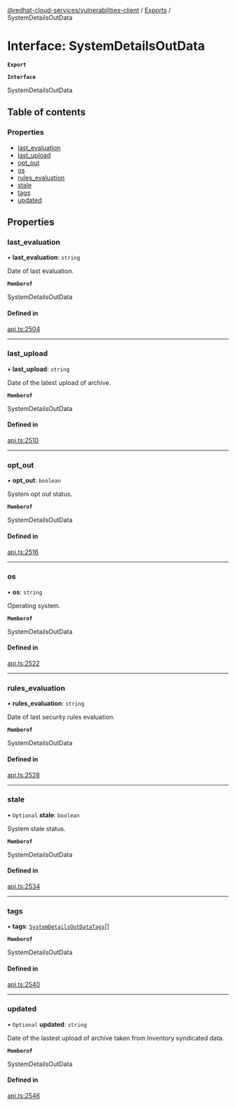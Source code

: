 [@redhat-cloud-services/vulnerabilities-client](../README.md) / [Exports](../modules.md) / SystemDetailsOutData

# Interface: SystemDetailsOutData

**`Export`**

**`Interface`**

SystemDetailsOutData

## Table of contents

### Properties

- [last\_evaluation](SystemDetailsOutData.md#last_evaluation)
- [last\_upload](SystemDetailsOutData.md#last_upload)
- [opt\_out](SystemDetailsOutData.md#opt_out)
- [os](SystemDetailsOutData.md#os)
- [rules\_evaluation](SystemDetailsOutData.md#rules_evaluation)
- [stale](SystemDetailsOutData.md#stale)
- [tags](SystemDetailsOutData.md#tags)
- [updated](SystemDetailsOutData.md#updated)

## Properties

### last\_evaluation

• **last\_evaluation**: `string`

Date of last evaluation.

**`Memberof`**

SystemDetailsOutData

#### Defined in

[api.ts:2504](https://github.com/RedHatInsights/javascript-clients/blob/master/packages/vulnerabilities/git-api/api.ts#L2504)

___

### last\_upload

• **last\_upload**: `string`

Date of the latest upload of archive.

**`Memberof`**

SystemDetailsOutData

#### Defined in

[api.ts:2510](https://github.com/RedHatInsights/javascript-clients/blob/master/packages/vulnerabilities/git-api/api.ts#L2510)

___

### opt\_out

• **opt\_out**: `boolean`

System opt out status.

**`Memberof`**

SystemDetailsOutData

#### Defined in

[api.ts:2516](https://github.com/RedHatInsights/javascript-clients/blob/master/packages/vulnerabilities/git-api/api.ts#L2516)

___

### os

• **os**: `string`

Operating system.

**`Memberof`**

SystemDetailsOutData

#### Defined in

[api.ts:2522](https://github.com/RedHatInsights/javascript-clients/blob/master/packages/vulnerabilities/git-api/api.ts#L2522)

___

### rules\_evaluation

• **rules\_evaluation**: `string`

Date of last security rules evaluation.

**`Memberof`**

SystemDetailsOutData

#### Defined in

[api.ts:2528](https://github.com/RedHatInsights/javascript-clients/blob/master/packages/vulnerabilities/git-api/api.ts#L2528)

___

### stale

• `Optional` **stale**: `boolean`

System stale status.

**`Memberof`**

SystemDetailsOutData

#### Defined in

[api.ts:2534](https://github.com/RedHatInsights/javascript-clients/blob/master/packages/vulnerabilities/git-api/api.ts#L2534)

___

### tags

• **tags**: [`SystemDetailsOutDataTags`](SystemDetailsOutDataTags.md)[]

**`Memberof`**

SystemDetailsOutData

#### Defined in

[api.ts:2540](https://github.com/RedHatInsights/javascript-clients/blob/master/packages/vulnerabilities/git-api/api.ts#L2540)

___

### updated

• `Optional` **updated**: `string`

Date of the lastest upload of archive taken from Inventory syndicated data.

**`Memberof`**

SystemDetailsOutData

#### Defined in

[api.ts:2546](https://github.com/RedHatInsights/javascript-clients/blob/master/packages/vulnerabilities/git-api/api.ts#L2546)
